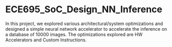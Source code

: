 # ECE695_SoC_Design_NN_Inference
In this project, we explored various architectural/system optimizations and designed a simple neural network accelerator to accelerate the inference on a database of 10000 images. The optimizations explored are HW Accelerators and Custom Instructions.
